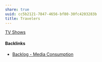 ```yaml
---
share: true
uuid: cc5b2121-7847-4656-bf80-30fc4203283b
title: Travelers
---
```

[TV Shows](/1f9b39e7-663b-46f3-951f-f66a9cd360e5)


#### Backlinks

* [Backlog - Media Consumption](/78aa36ca-c4c6-40ed-873c-24099d5c2481)
